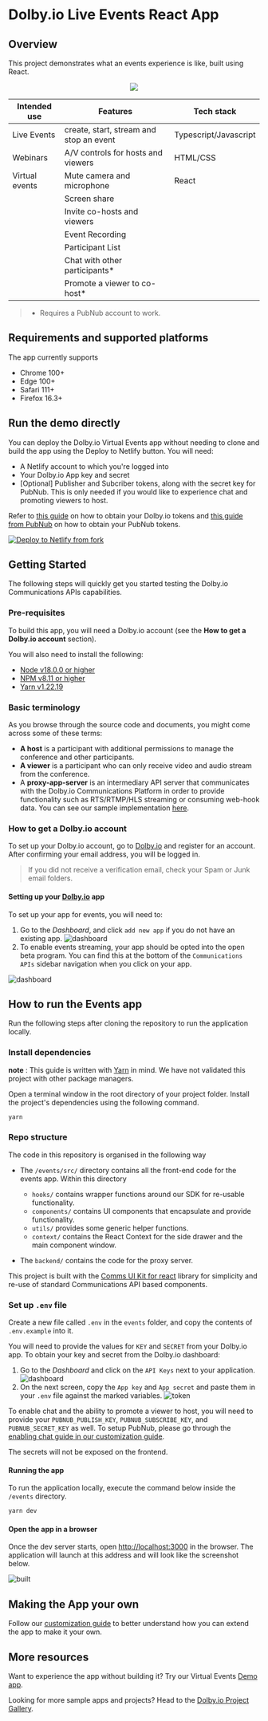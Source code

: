 # Dolby.io Live Events React App

## Overview

This project demonstrates what an events experience is like, built using React.

<p align="center">
    <img src="./events/documentation/banner.jpg" />
</p>

| Intended use   | Features                                | Tech stack            |
| -------------- | --------------------------------------- | --------------------- |
| Live Events    | create, start, stream and stop an event | Typescript/Javascript |
| Webinars       | A/V controls for hosts and viewers      | HTML/CSS              |
| Virtual events | Mute camera and microphone              | React                 |
|                | Screen share                            |                       |
|                | Invite co-hosts and viewers             |                       |
|                | Event Recording                         |                       |
|                | Participant List                        |                       |
|                | Chat with other participants*           |                       |
|                | Promote a viewer to co-host*            |                       |

> * Requires a PubNub account to work.

## Requirements and supported platforms

The app currently supports

* Chrome 100+
* Edge 100+
* Safari 111+
* Firefox 16.3+

## Run the demo directly

You can deploy the Dolby.io Virtual Events app without needing to clone and build the app using the Deploy to Netlify button. You will need:

* A Netlify account to which you're logged into
* Your Dolby.io App key and secret
* [Optional] Publisher and Subcriber tokens, along with the secret key for PubNub. This is only needed if you would like to experience chat and promoting viewers to host.

Refer to [this guide](#how-to-get-a-dolbyio-account) on how to obtain your Dolby.io tokens and [this guide from PubNub](https://www.pubnub.com/tutorials/javascript-sdk-chat-app/?step=set-up-environment) on how to obtain your PubNub tokens.

[![Deploy to Netlify from fork](https://www.netlify.com/img/deploy/button.svg)](https://app.netlify.com/start/deploy?repository=https://github.com/dolbyio-samples/comms-app-react-events)

## Getting Started

The following steps will quickly get you started testing the Dolby.io Communications APIs capabilities.

### Pre-requisites

To build this app, you will need a Dolby.io account (see the **How to get a Dolby.io account** section).

You will also need to install the following:

* [Node v18.0.0 or higher](https://nodejs.org/en/download)
* [NPM v8.11 or higher](https://docs.npmjs.com/downloading-and-installing-node-js-and-npm)
* [Yarn v1.22.19](https://classic.yarnpkg.com/lang/en/docs/install/#mac-stable)

### Basic terminology

As you browse through the source code and documents, you might come across some of these terms:

* **A host** is a participant with additional permissions to manage the conference and other participants.
* **A viewer** is a participant who can only receive video and audio stream from the conference.
* A **proxy-app-server** is an intermediary API server that communicates with the Dolby.io Communications Platform in order to provide functionality such as RTS/RTMP/HLS streaming or consuming web-hook data. You can see our sample implementation [here](./backend).

### How to get a Dolby.io account

To set up your Dolby.io account, go to [Dolby.io](https://dolby.io) and register for an account. After confirming your email address, you will be logged in.

> If you did not receive a verification email, check your Spam or Junk email folders.

#### Setting up your [Dolby.io](https://dashboard.dolby.io) app

To set up your app for events, you will need to:

1. Go to the _Dashboard_, and click `add new app` if you do not have an existing app. ![dashboard](events/documentation//dashboard-events.png)
2. To enable events streaming, your app should be opted into the open beta program. You can find this at the bottom of the `Communications APIs` sidebar navigation when you click on your app.

 ![dashboard](events/documentation/open-beta.png)

## How to run the Events app

Run the following steps after cloning the repository to run the application locally.

### Install dependencies

**note** : This guide is written with [Yarn](https://yarnpkg.com/) in mind. We have not validated this project with other package managers.

Open a terminal window in the root directory of your project folder. Install the project's dependencies using the following command.

```bash
yarn
```

### Repo structure

The code in this repository is organised in the following way

* The `/events/src/` directory contains all the front-end code for the events app. Within this directory
  * `hooks/` contains wrapper functions around our SDK for re-usable functionality.
  * `components/` contains UI components that encapsulate and provide functionality.
  * `utils/` provides some generic helper functions.
  * `context/` contains the React Context for the side drawer and the main component window.

* The `backend/` contains the code for the proxy server.

This project is built with the [Comms UI Kit for react](https://github.com/dolbyio/comms-uikit-react) library for simplicity and re-use of standard Communications API based components.

### Set up `.env` file

Create a new file called `.env` in the `events` folder, and copy the contents of `.env.example` into it.

You will need to provide the values for `KEY` and `SECRET` from your Dolby.io app. To obtain your key and secret from the Dolby.io dashboard:

1. Go to the _Dashboard_ and click on the `API Keys` next to your application.
   ![dashboard](events/documentation/dashboard.png)
2. On the next screen, copy the `App key` and `App secret` and paste them in your `.env` file against the marked variables.
   ![token](events/documentation/client_access_token.png)

To enable chat and the ability to promote a viewer to host, you will need to provide your `PUBNUB_PUBLISH_KEY`, `PUBNUB_SUBSCRIBE_KEY`, and `PUBNUB_SECRET_KEY` as well. To setup PubNub, please go through the [enabling chat guide in our customization guide](customization.md/#enabling-chat-and-promoting-a-viewer-to-co-host).

The secrets will not be exposed on the frontend.

#### Running the app

To run the application locally, execute the command below inside the `/events` directory.

```bash
yarn dev
```

#### Open the app in a browser

Once the dev server starts, open <http://localhost:3000> in the browser. The application will launch at this address and will look like the screenshot below.

![built](events/documentation/home.png)

## Making the App your own

Follow our [customization guide](./customization.md) to better understand how you can extend the app to make it your own.

## More resources

Want to experience the app without building it? Try our Virtual Events [Demo app](https://events.experience.dolby.io).

Looking for more sample apps and projects? Head to the [Dolby.io Project Gallery](https://dolby.io/project-gallery/).
